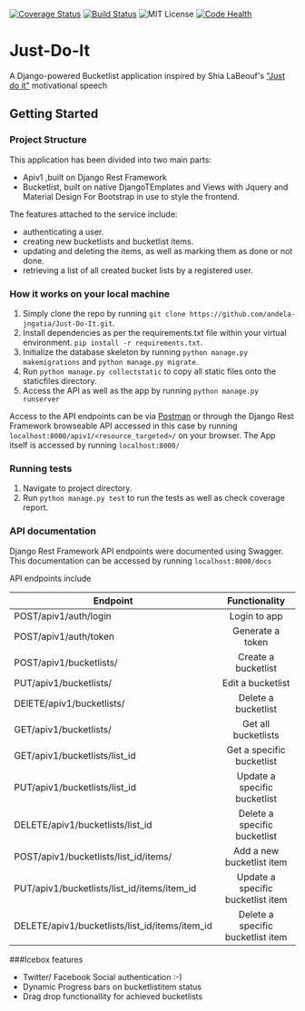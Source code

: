 [![Coverage Status](https://coveralls.io/repos/github/andela-jngatia/Just-Do-It/badge.svg?branch=develop)](https://coveralls.io/github/andela-jngatia/Just-Do-It?branch=develop)
[![Build Status](https://travis-ci.org/andela-jngatia/Just-Do-It.svg?branch=develop)](https://travis-ci.org/andela-jngatia/Just-Do-It)
![MIT License](https://img.shields.io/github/license/mashape/apistatus.svg)
[![Code Health](https://landscape.io/github/andela-jngatia/Just-Do-It/develop/landscape.svg?style=flat)](https://landscape.io/github/andela-jngatia/Just-Do-It/develop)

# Just-Do-It
A Django-powered Bucketlist application inspired by Shia LaBeouf's ["Just do it"](https://youtu.be/ZXsQAXx_ao0) motivational speech


## Getting Started
### Project Structure

This application has been divided into two main parts:
- Apiv1 ,built on Django Rest Framework
- Bucketlist, built on native DjangoTEmplates and Views with Jquery and Material Design For Bootstrap in use to style the frontend.


The features attached to the service include:
* authenticating a user.
* creating new bucketlists and bucketlist items.
* updating and deleting the items, as well as marking them as done or not done.
* retrieving a list of all created bucket lists by a registered user.

### How it works on your local machine
1. Simply clone the repo by running ```git clone https://github.com/andela-jngatia/Just-Do-It.git```.
2. Install dependencies as per the requirements.txt file within your virtual environment. ```pip install -r requirements.txt```.
3. Initialize the database skeleton by running ```python manage.py makemigrations``` and ```python manage.py migrate```.
4. Run ```python manage.py collectstatic``` to copy all static files onto the staticfiles directory.
5. Access the API as well as the app by running ```python manage.py runserver```

Access to the API endpoints can be via [Postman](https://www.getpostman.com/) or through the Django Rest Framework browseable API accessed in this case by running ```localhost:8000/apiv1/<resource_targeted>/``` on your browser.
The App itself is accessed by running ```localhost:8000/```

### Running tests
1. Navigate to project directory.
3. Run ```python manage.py test``` to run the tests as well as check coverage report.

### API documentation
Django Rest Framework API endpoints were documented using Swagger.
This documentation can be accessed by running ```localhost:8000/docs```

API endpoints include

| Endpoint                                               | Functionality                                  |
| -------------                                          |:-------------:                                 |
| POST/apiv1/auth/login                                  | Login to app                                   |
| POST/apiv1/auth/token                                  | Generate a token                               |
| POST/apiv1/bucketlists/                                | Create a bucketlist                            |
| PUT/apiv1/bucketlists/                                 | Edit a bucketlist                              |
| DElETE/apiv1/bucketlists/                              | Delete a bucketlist                            |
| GET/apiv1/bucketlists/                                 | Get all bucketlists                            |
| GET/apiv1/bucketlists/list_id                             | Get a specific bucketlist                      |
| PUT/apiv1/bucketlists/list_id                            | Update a specific bucketlist                   |
| DELETE/apiv1/bucketlists/list_id                       | Delete a specific bucketlist                   |
| POST/apiv1/bucketlists/list_id/items/                      | Add a new bucketlist item                      |
| PUT/apiv1/bucketlists/list_id/items/item_id              | Update a specific bucketlist  item             |
| DELETE/apiv1/bucketlists/list_id/items/item_id          | Delete a specific bucketlist  item             |


###Icebox features
- Twitter/ Facebook Social authentication :-)
- Dynamic Progress bars on bucketlistitem status
- Drag drop functionallity for achieved bucketlists
